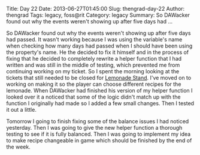 Title: Day 22
Date: 2013-06-27T01:45:00
Slug: thengrad-day-22
Author: thengrad
Tags: legacy, foss@rit
Category: legacy
Summary: So DAWacker found out why the events weren't showing up after five days had ... 

So DAWacker found out why the events weren't showing up after five days had
passed. It wasn't working because I was using the variable's name when
checking how many days had passed when I should have been using the property's
name. He the decided to fix it himself and in the process of fixing that he
decided to completely rewrite a helper function that I had written and was
still in the middle of testing, which prevented me from continuing working on
my ticket. So I spent the morning looking at the tickets that still needed to
be closed for [Lemonade Stand](http://wiki.sugarlabs.org/go/Lemonade_Stand).
I've moved on to working on making it so the player can choose different
recipes for the lemonade. When DAWacker had finished his version of my helper
function I looked over it a noticed that some of the logic didn't match up
with the function I originally had made so I added a few small changes. Then I
tested it out a little.

Tomorrow I going to finish fixing some of the balance issues I had noticed
yesterday. Then I was going to give the new helper function a thorough testing
to see if it is fully balanced. Then I was going to implement my idea to make
recipe changeable in game which should be finished by the end of the week.


